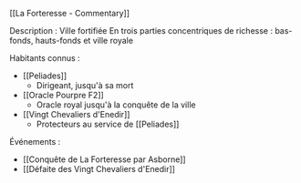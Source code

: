 [[La Forteresse - Commentary]]

Description :
Ville fortifiée
En trois parties concentriques de richesse : bas-fonds, hauts-fonds et ville royale

Habitants connus :
- [[Peliades]]
	- Dirigeant, jusqu'à sa mort
- [[Oracle Pourpre F2]]
	- Oracle royal jusqu'à la conquête de la ville
- [[Vingt Chevaliers d'Enedir]]
	- Protecteurs au service de [[Peliades]]

Événements :
- [[Conquête de La Forteresse par Asborne]]
- [[Défaite des Vingt Chevaliers d'Enedir]]
